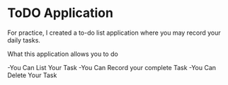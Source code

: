 # ToDO Application

For practice, I created a to-do list application where you may record your daily tasks.

What this application allows you to do

-You Can List Your Task
-You Can Record your complete Task
-You Can Delete Your Task
